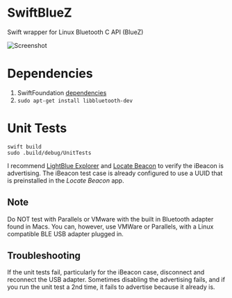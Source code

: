 # SwiftBlueZ
Swift wrapper for Linux Bluetooth C API (BlueZ)

![Screenshot](http://i.imgur.com/0EPoVEr.png)

# Dependencies

1. SwiftFoundation [dependencies](https://github.com/PureSwift/SwiftFoundation/blob/develop/README.md#compiling-on-ubuntu)
2. `sudo apt-get install libbluetooth-dev`

# Unit Tests

```
swift build
sudo .build/debug/UnitTests
```

I recommend [LightBlue Explorer](https://itunes.apple.com/us/app/lightblue-explorer-bluetooth/id557428110?mt=8) and [Locate Beacon](https://itunes.apple.com/us/app/locate-beacon/id738709014?mt=8) to verify the iBeacon is advertising. The iBeacon test case is already configured to use a UUID that is preinstalled in the *Locate Beacon* app.

## Note
Do NOT test with Parallels or VMware with the built in Bluetooth adapter found in Macs. You can, however, use VMWare or Parallels, with a Linux compatible BLE USB adapter plugged in.

## Troubleshooting
If the unit tests fail, particularly for the iBeacon case, disconnect and reconnect the USB adapter. Sometimes disabling the advertising fails, and if you run the unit test a 2nd time, it fails to advertise because it already is.
